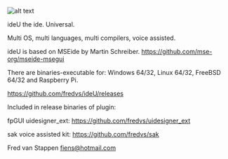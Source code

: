 ![alt text](https://user-images.githubusercontent.com/3421249/68168599-96e8d100-ff69-11e9-8a79-bc31ceb06d8a.png)

ideU the ide. Universal.

Multi OS, multi languages, multi compilers, voice assisted.

ideU is based on MSEide by Martin Schreiber.
https://github.com/mse-org/mseide-msegui

There are binaries-executable for:
Windows 64/32, Linux 64/32, FreeBSD 64/32 and Raspberry Pi.

https://github.com/fredvs/ideU/releases


Included in release binaries of plugin:

fpGUI uidesigner_ext:
https://github.com/fredvs/uidesigner_ext 

sak voice assisted kit:
https://github.com/fredvs/sak

Fred van Stappen fiens@hotmail.com
